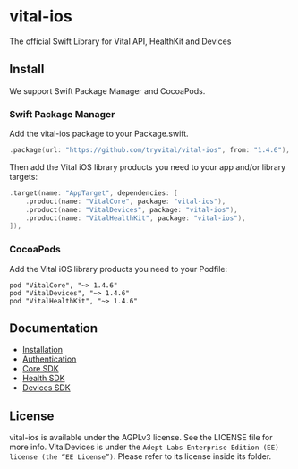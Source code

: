 # vital-ios

The official Swift Library for Vital API, HealthKit and Devices

## Install

We support Swift Package Manager and CocoaPods.

### Swift Package Manager

Add the vital-ios package to your Package.swift.

```swift
.package(url: "https://github.com/tryvital/vital-ios", from: "1.4.6"),
```

Then add the Vital iOS library products you need to your app and/or library targets:

```swift
.target(name: "AppTarget", dependencies: [
    .product(name: "VitalCore", package: "vital-ios"),
    .product(name: "VitalDevices", package: "vital-ios"),
    .product(name: "VitalHealthKit", package: "vital-ios"),
]),
```

### CocoaPods

Add the Vital iOS library products you need to your Podfile:

```
pod "VitalCore", "~> 1.4.6"
pod "VitalDevices", "~> 1.4.6"
pod "VitalHealthKit", "~> 1.4.6"
```

## Documentation

* [Installation](https://docs.tryvital.io/wearables/sdks/installation)
* [Authentication](https://docs.tryvital.io/wearables/sdks/authentication)
* [Core SDK](https://docs.tryvital.io/wearables/sdks/vital-core)
* [Health SDK](https://docs.tryvital.io/wearables/sdks/vital-health)
* [Devices SDK](https://docs.tryvital.io/wearables/sdks/vital-devices)

## License

vital-ios is available under the AGPLv3 license. See the LICENSE file for more info. VitalDevices is under the `Adept Labs Enterprise Edition (EE) license (the “EE License”)`. Please refer to its license inside its folder.
